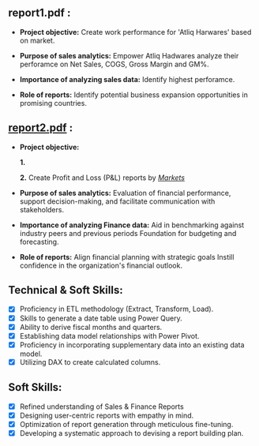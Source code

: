 ## report1.pdf :


- **Project objective:** Create work performance for 'Atliq Harwares' based on market.

- **Purpose of sales analytics:** Empower Atliq Hadwares analyze their perforamce on Net Sales, COGS, Gross Margin and GM%.

- **Importance of analyzing sales data:** Identify highest perforamce.

- **Role of reports:** Identify potential business expansion opportunities in promising countries.


## [report2.pdf](https://github.com/glowstora-am/Excel-Sales-Analytics/blob/main/report2.pdf) :

- **Project objective:** 

    **1.** 

   **2.** Create Profit and Loss (P&L) reports by _[Markets](https://github.com/KirandeepMarala/Excel-Sales_Analysis/blob/main/P%26L%20Statement%20by%20Markets.pdf)_

- **Purpose of sales analytics:** Evaluation of financial performance, support decision-making, and facilitate communication with stakeholders.

- **Importance of analyzing Finance data:** Aid in benchmarking against industry peers and previous periods Foundation for budgeting and forecasting.

- **Role of reports:** Align financial planning with strategic goals Instill confidence in the organization's financial outlook.


## Technical & Soft Skills:
- [x]	Proficiency in ETL methodology (Extract, Transform, Load).
- [x]	Skills to generate a date table using Power Query.
- [x]	Ability to derive fiscal months and quarters.
- [x]	Establishing data model relationships with Power Pivot.
- [x]	Proficiency in incorporating supplementary data into an existing data model.
- [x]	Utilizing DAX to create calculated columns.

## Soft Skills:
- [x]	Refined understanding of Sales & Finance Reports
- [x]	Designing user-centric reports with empathy in mind.
- [x]	Optimization of report generation through meticulous fine-tuning.
- [x]	Developing a systematic approach to devising a report building plan.
